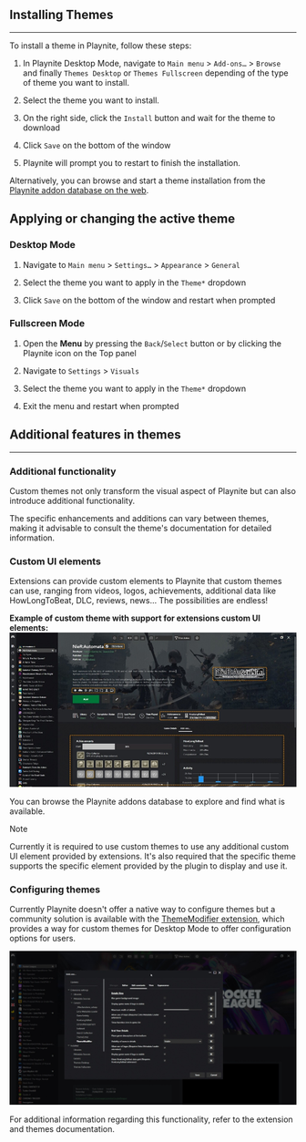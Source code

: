 ## Installing Themes
---------------------

To install a theme in Playnite, follow these steps:

1. In Playnite Desktop Mode, navigate to `Main menu` > `Add-ons…` > `Browse`  and finally `Themes Desktop` or `Themes Fullscreen` depending of the type of theme you want to install.

2. Select the theme you want to install.

3. On the right side, click the `Install` button and wait for the theme to download

4. Click `Save` on the bottom of the window

5. Playnite will prompt you to restart to finish the installation.

Alternatively, you can browse and start a theme installation from the [Playnite addon database on the web](https://playnite.link/addons.html).

## Applying or changing the active theme

### Desktop Mode

1. Navigate to `Main menu` > `Settings…` > `Appearance` > `General`

2. Select the theme you want to apply in the `Theme*` dropdown

3. Click `Save` on the bottom of the window and restart when prompted

### Fullscreen Mode

1. Open the **Menu** by pressing the `Back`/`Select` button or by clicking the Playnite icon on the Top panel

2. Navigate to `Settings` > `Visuals`

3. Select the theme you want to apply in the `Theme*` dropdown

4. Exit the menu and restart when prompted

## Additional features in themes
---------------------

### Additional functionality

Custom themes not only transform the visual aspect of Playnite but can also introduce additional functionality.

The specific enhancements and additions can vary between themes, making it advisable to consult the theme's documentation for detailed information.

### Custom UI elements

Extensions can provide custom elements to Playnite that custom themes can use, ranging from videos, logos, achievements, additional data like HowLongToBeat, DLC, reviews, news... The possibilities are endless!

**Example of custom theme with support for extensions custom UI elements:**
![CustomThemePluginElements](images/ThemesSupport_CustomThemePluginElements.jpg)

You can browse the Playnite addons database to explore and find what is available.

> [!NOTE]
> Currently it is required to use custom themes to use any additional custom UI element provided by extensions. It's also required that the specific theme supports the specific element provided by the plugin to display and use it.

### Configuring themes

Currently Playnite doesn't offer a native way to configure themes but a community solution is available with the [ThemeModifier extension](https://playnite.link/addons.html#playnite-thememodifier-plugin), which provides a way for custom themes for Desktop Mode to offer configuration options for users.

![CustomThemeThemeModifierExample](images/ThemesSupport_CustomThemeThemeModifierExample.jpg)

For additional information regarding this functionality, refer to the extension and themes documentation.